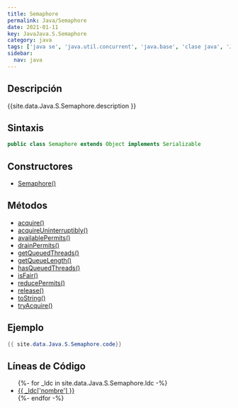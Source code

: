```yaml
---
title: Semaphore
permalink: Java/Semaphore
date: 2021-01-11
key: JavaJava.S.Semaphore
category: java
tags: ['java se', 'java.util.concurrent', 'java.base', 'clase java', 'Java 1.5']
sidebar: 
  nav: java
---
```


## Descripción
{{site.data.Java.S.Semaphore.description }}

## Sintaxis
~~~java
public class Semaphore extends Object implements Serializable
~~~

## Constructores
* [Semaphore()](/Java/Semaphore/Semaphore/)

## Métodos
* [acquire()](/Java/Semaphore/acquire)
* [acquireUninterruptibly()](/Java/Semaphore/acquireUninterruptibly)
* [availablePermits()](/Java/Semaphore/availablePermits)
* [drainPermits()](/Java/Semaphore/drainPermits)
* [getQueuedThreads()](/Java/Semaphore/getQueuedThreads)
* [getQueueLength()](/Java/Semaphore/getQueueLength)
* [hasQueuedThreads()](/Java/Semaphore/hasQueuedThreads)
* [isFair()](/Java/Semaphore/isFair)
* [reducePermits()](/Java/Semaphore/reducePermits)
* [release()](/Java/Semaphore/release)
* [toString()](/Java/Semaphore/toString)
* [tryAcquire()](/Java/Semaphore/tryAcquire)

## Ejemplo
~~~java
{{ site.data.Java.S.Semaphore.code}}
~~~

## Líneas de Código
<ul>
{%- for _ldc in site.data.Java.S.Semaphore.ldc -%}
   <li>
       <a href="{{_ldc['url'] }}">{{ _ldc['nombre'] }}</a>
   </li>
{%- endfor -%}
</ul>
